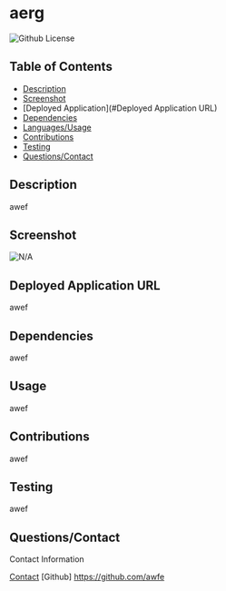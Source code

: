 # aerg
  ![Github License](https://img.shields.io/badge/Apache-License-2.00f7743)

## Table of Contents
* [Description](#Description)
* [Screenshot](#Screenshot)
* [Deployed Application](#Deployed Application URL)
* [Dependencies](#Dependencies)
* [Languages/Usage](#Usage)
* [Contributions](#Contributions)
* [Testing](#Testing)
* [Questions/Contact](#Questions/Contact)

## Description
awef

## Screenshot
![N/A](aef)

## Deployed Application URL
awef

## Dependencies
awef

## Usage
awef

## Contributions
awef

## Testing 
awef

## Questions/Contact
Contact Information

[Contact](mailto:awef)
[Github] https://github.com/awfe
